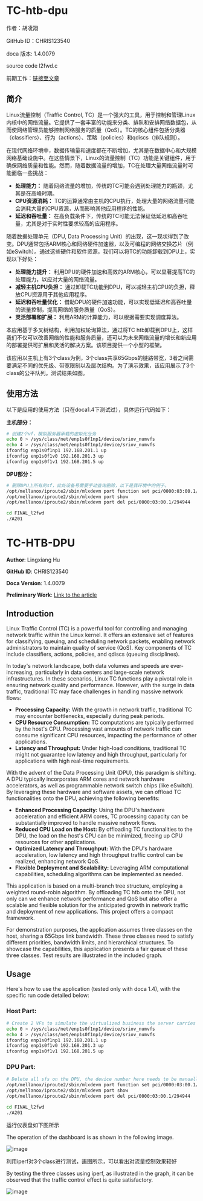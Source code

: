 # TC-htb-dpu

作者：胡凌翔

GitHub ID：CHRIS123540

doca 版本: 1.4.0079

source code l2fwd.c

前期工作：[链接至文章](https://juejin.cn/post/7158639124994326541)

## 简介

Linux流量控制（Traffic Control, TC）是一个强大的工具，用于控制和管理Linux内核中的网络流量。它提供了一套丰富的功能来分类、排队和安排网络数据包，从而使网络管理员能够控制网络服务的质量（QoS）。TC的核心组件包括分类器（classifiers）、行为（actions）、策略（policies）和qdiscs（排队规则）。

在现代网络环境中，数据传输量和速度都在不断增加，尤其是在数据中心和大规模网络基础设施中。在这些情景下，Linux的流量控制（TC）功能是关键组件，用于确保网络质量和性能。然而，随着数据流量的增加，TC在处理大量网络流量时可能面临一些挑战：

- **处理能力：** 随着网络流量的增加，传统的TC可能会遇到处理能力的瓶颈，尤其是在高峰时期。
- **CPU资源消耗：** TC的运算通常由主机的CPU执行，处理大量的网络流量可能会消耗大量的CPU资源，从而影响其他应用程序的性能。
- **延迟和吞吐量：** 在高负载条件下，传统的TC可能无法保证低延迟和高吞吐量，尤其是对于实时性要求较高的应用程序。

随着数据处理单元（DPU, Data Processing Unit）的出现，这一现状得到了改变。DPU通常包括ARM核心和网络硬件加速器，以及可编程的网络交换芯片（例如eSwitch）。通过这些硬件和软件资源，我们可以将TC的功能卸载到DPU上，实现以下好处：

- **处理能力提升：** 利用DPU的硬件加速和高效的ARM核心，可以显著提高TC的处理能力，以应对大量的网络流量。
- **减轻主机CPU负担：** 通过卸载TC功能到DPU，可以减轻主机CPU的负担，释放CPU资源用于其他应用程序。
- **延迟和吞吐量优化：** 借助DPU的硬件加速功能，可以实现低延迟和高吞吐量的流量控制，提高网络的服务质量（QoS）。
- **灵活部署和扩展：** 利用ARM的计算能力，可以根据需要实现调度算法。

本应用基于多叉树结构，利用加权轮询算法，通过将TC htb卸载到DPU上，这样我们不仅可以改善网络的性能和服务质量，还可以为未来网络流量的增长和新应用的部署提供可扩展和灵活的解决方案。该项目提供一个小型的框架。

该应用以主机上有3个class为例，3个class共享65Gbps的链路带宽，3者之间需要满足不同的优先级、带宽限制以及层次结构。为了演示效果，该应用展示了3个class的公平队列。测试结果如图。

## 使用方法

以下是应用的使用方法（只在doca1.4下测试过），具体运行代码如下：

**主机部分：**

```bash
# 创建2个vf，模拟服务器承载的虚拟化业务
echo 0 > /sys/class/net/enp1s0f1np1/device/sriov_numvfs
echo 4 > /sys/class/net/enp1s0f1np1/device/sriov_numvfs
ifconfig enp1s0f1np1 192.168.201.1 up
ifconfig enp1s0f1v0 192.168.201.3 up
ifconfig enp1s0f1v1 192.168.201.5 up
```
**DPU部分：**
```bash
# 删除DPU上所有的sf，此处设备号需要手动查询删除，以下是我环境中的例子。
/opt/mellanox/iproute2/sbin/mlxdevm port function set pci/0000:03:00.1/294944 state inactive
/opt/mellanox/iproute2/sbin/mlxdevm port show
/opt/mellanox/iproute2/sbin/mlxdevm port del pci/0000:03:00.1/294944

cd FINAL_l2fwd
./A201
```

# TC-HTB-DPU

**Author**: Lingxiang Hu

**GitHub ID**: CHRIS123540

**Doca Version**: 1.4.0079

**Preliminary Work**: [Link to the article](https://juejin.cn/post/7158639124994326541)

## Introduction

Linux Traffic Control (TC) is a powerful tool for controlling and managing network traffic within the Linux kernel. It offers an extensive set of features for classifying, queuing, and scheduling network packets, enabling network administrators to maintain quality of service (QoS). Key components of TC include classifiers, actions, policies, and qdiscs (queuing disciplines).

In today's network landscape, both data volumes and speeds are ever-increasing, particularly in data centers and large-scale network infrastructures. In these scenarios, Linux TC functions play a pivotal role in ensuring network quality and performance. However, with the surge in data traffic, traditional TC may face challenges in handling massive network flows:

- **Processing Capacity:** With the growth in network traffic, traditional TC may encounter bottlenecks, especially during peak periods.
- **CPU Resource Consumption:** TC computations are typically performed by the host's CPU. Processing vast amounts of network traffic can consume significant CPU resources, impacting the performance of other applications.
- **Latency and Throughput:** Under high-load conditions, traditional TC might not guarantee low latency and high throughput, particularly for applications with high real-time requirements.

With the advent of the Data Processing Unit (DPU), this paradigm is shifting. A DPU typically incorporates ARM cores and network hardware accelerators, as well as programmable network switch chips (like eSwitch). By leveraging these hardware and software assets, we can offload TC functionalities onto the DPU, achieving the following benefits:

- **Enhanced Processing Capacity:** Using the DPU's hardware acceleration and efficient ARM cores, TC processing capacity can be substantially improved to handle massive network flows.
- **Reduced CPU Load on the Host:** By offloading TC functionalities to the DPU, the load on the host's CPU can be minimized, freeing up CPU resources for other applications.
- **Optimized Latency and Throughput:** With the DPU's hardware acceleration, low latency and high throughput traffic control can be realized, enhancing network QoS.
- **Flexible Deployment and Scalability:** Leveraging ARM computational capabilities, scheduling algorithms can be implemented as needed.

This application is based on a multi-branch tree structure, employing a weighted round-robin algorithm. By offloading TC htb onto the DPU, not only can we enhance network performance and QoS but also offer a scalable and flexible solution for the anticipated growth in network traffic and deployment of new applications. This project offers a compact framework.

For demonstration purposes, the application assumes three classes on the host, sharing a 65Gbps link bandwidth. These three classes need to satisfy different priorities, bandwidth limits, and hierarchical structures. To showcase the capabilities, this application presents a fair queue of these three classes. Test results are illustrated in the included graph.

## Usage

Here's how to use the application (tested only with doca 1.4), with the specific run code detailed below:

### Host Part:

```bash
# Create 2 VFs to simulate the virtualized business the server carries
echo 0 > /sys/class/net/enp1s0f1np1/device/sriov_numvfs
echo 4 > /sys/class/net/enp1s0f1np1/device/sriov_numvfs
ifconfig enp1s0f1np1 192.168.201.1 up
ifconfig enp1s0f1v0 192.168.201.3 up
ifconfig enp1s0f1v1 192.168.201.5 up
```
### DPU Part:

```bash
# Delete all sfs on the DPU, the device number here needs to be manually queried and deleted, the following is an example in my environment.
/opt/mellanox/iproute2/sbin/mlxdevm port function set pci/0000:03:00.1/294944 state inactive
/opt/mellanox/iproute2/sbin/mlxdevm port show
/opt/mellanox/iproute2/sbin/mlxdevm port del pci/0000:03:00.1/294944

cd FINAL_l2fwd
./A201
```



运行仪表盘如下图所示

The operation of the dashboard is as shown in the following image.

![image](https://github.com/CHRIS123540/TC-htb-dpu/assets/64949823/b367a45e-f21c-473d-aed4-386c1a8cc108)



利用iperf对3个class进行测试，画图所示，可以看出对流量控制效果较好

By testing the three classes using iperf, as illustrated in the graph, it can be observed that the traffic control effect is quite satisfactory.

![image](https://github.com/CHRIS123540/TC-htb-dpu/assets/64949823/1fbec7b6-5bf8-4ad0-a40e-df1763c1936b)



